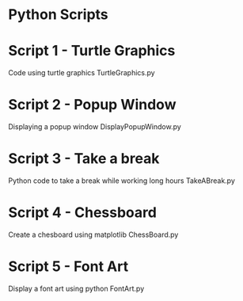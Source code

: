# Python Scripts

# Script 1 - Turtle Graphics

Code using turtle graphics
TurtleGraphics.py

# Script 2 - Popup Window

Displaying a popup window
DisplayPopupWindow.py

# Script 3 - Take a break

Python code to take a break while working long hours
TakeABreak.py

# Script 4 - Chessboard

Create a chesboard using matplotlib
ChessBoard.py

# Script 5 - Font Art

Display a font art using python
FontArt.py